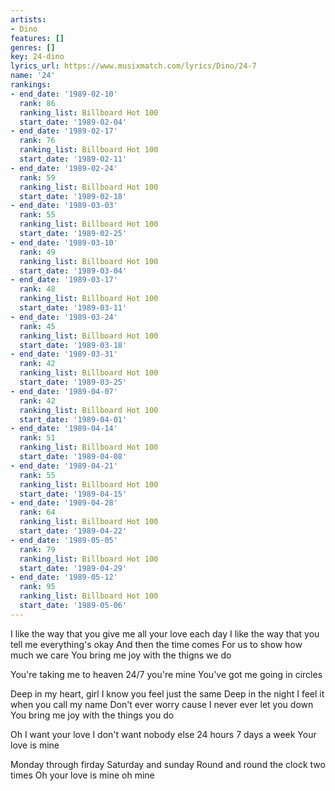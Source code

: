 ```yaml
---
artists:
- Dino
features: []
genres: []
key: 24-dino
lyrics_url: https://www.musixmatch.com/lyrics/Dino/24-7
name: '24'
rankings:
- end_date: '1989-02-10'
  rank: 86
  ranking_list: Billboard Hot 100
  start_date: '1989-02-04'
- end_date: '1989-02-17'
  rank: 76
  ranking_list: Billboard Hot 100
  start_date: '1989-02-11'
- end_date: '1989-02-24'
  rank: 59
  ranking_list: Billboard Hot 100
  start_date: '1989-02-18'
- end_date: '1989-03-03'
  rank: 55
  ranking_list: Billboard Hot 100
  start_date: '1989-02-25'
- end_date: '1989-03-10'
  rank: 49
  ranking_list: Billboard Hot 100
  start_date: '1989-03-04'
- end_date: '1989-03-17'
  rank: 48
  ranking_list: Billboard Hot 100
  start_date: '1989-03-11'
- end_date: '1989-03-24'
  rank: 45
  ranking_list: Billboard Hot 100
  start_date: '1989-03-18'
- end_date: '1989-03-31'
  rank: 42
  ranking_list: Billboard Hot 100
  start_date: '1989-03-25'
- end_date: '1989-04-07'
  rank: 42
  ranking_list: Billboard Hot 100
  start_date: '1989-04-01'
- end_date: '1989-04-14'
  rank: 51
  ranking_list: Billboard Hot 100
  start_date: '1989-04-08'
- end_date: '1989-04-21'
  rank: 55
  ranking_list: Billboard Hot 100
  start_date: '1989-04-15'
- end_date: '1989-04-28'
  rank: 64
  ranking_list: Billboard Hot 100
  start_date: '1989-04-22'
- end_date: '1989-05-05'
  rank: 79
  ranking_list: Billboard Hot 100
  start_date: '1989-04-29'
- end_date: '1989-05-12'
  rank: 95
  ranking_list: Billboard Hot 100
  start_date: '1989-05-06'
---
```

I like the way that you give me all your love each day
I like the way that you tell me everything's okay
And then the time comes
For us to show how much we care
You bring me joy with the thigns we do

You're taking me to heaven
24/7 you're mine
You've got me going in circles

Deep in my heart, girl I know you feel just the same
Deep in the night I feel it when you call my name
Don't ever worry cause I never ever let you down
You bring me joy with the things you do

Oh I want your love
I don't want nobody else
24 hours 7 days a week
Your love is mine

Monday through firday
Saturday and sunday
Round and round the clock two times
Oh your love is mine oh mine
